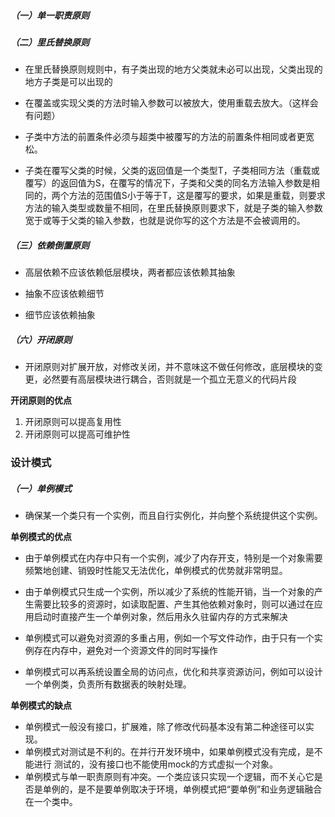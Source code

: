 ##### （一）单一职责原则



##### （二）里氏替换原则

- 在里氏替换原则规则中，有子类出现的地方父类就未必可以出现，父类出现的地方子类是可以出现的

- 在覆盖或实现父类的方法时输入参数可以被放大，使用重载去放大。（这样会有问题）
- 子类中方法的前置条件必须与超类中被覆写的方法的前置条件相同或者更宽松。

- 子类在覆写父类的时候，父类的返回值是一个类型T，子类相同方法（重载或覆写）的返回值为S，在覆写的情况下，子类和父类的同名方法输入参数是相同的，两个方法的范围值S小于等于T，这是覆写的要求，如果是重载，则要求方法的输入类型或数量不相同，在里氏替换原则要求下，就是子类的输入参数宽于或等于父类的输入参数，也就是说你写的这个方法是不会被调用的。

##### （三）依赖倒置原则

- 高层依赖不应该依赖低层模块，两者都应该依赖其抽象

- 抽象不应该依赖细节

- 细节应该依赖抽象

##### （六）开闭原则
- 开闭原则对扩展开放，对修改关闭，并不意味这不做任何修改，底层模块的变更，必然要有高层模块进行耦合，否则就是一个孤立无意义的代码片段

**开闭原则的优点**

1. 开闭原则可以提高复用性
2. 开闭原则可以提高可维护性
### 设计模式
##### （一）单例模式
- 确保某一个类只有一个实例，而且自行实例化，并向整个系统提供这个实例。

**单例模式的优点**

- 由于单例模式在内存中只有一个实例，减少了内存开支，特别是一个对象需要频繁地创建、销毁时性能又无法优化，单例模式的优势就非常明显。

- 由于单例模式只生成一个实例，所以减少了系统的性能开销，当一个对象的产生需要比较多的资源时，如读取配置、产生其他依赖对象时，则可以通过在应用启动时直接产生一个单例对象，然后用永久驻留内存的方式来解决

- 单例模式可以避免对资源的多重占用，例如一个写文件动作，由于只有一个实例存在内存中，避免对一个资源文件的同时写操作

- 单例模式可以再系统设置全局的访问点，优化和共享资源访问，例如可以设计一个单例类，负责所有数据表的映射处理。

**单例模式的缺点**

- 单例模式一般没有接口，扩展难，除了修改代码基本没有第二种途径可以实现。
- 单例模式对测试是不利的。在并行开发环境中，如果单例模式没有完成，是不能进行 测试的，没有接口也不能使用mock的方式虚拟一个对象。
-  单例模式与单一职责原则有冲突。一个类应该只实现一个逻辑，而不关心它是否是单例的，是不是要单例取决于环境，单例模式把“要单例”和业务逻辑融合在一个类中。